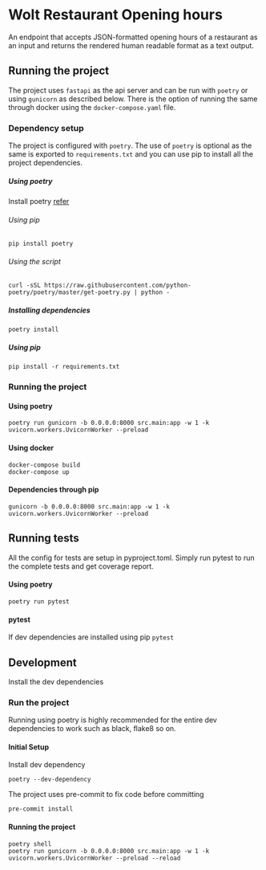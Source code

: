 # Wolt Restaurant Opening hours

An endpoint that accepts JSON-formatted opening hours of a
restaurant as an input and returns the rendered human readable format as a text output.

## Running the project
The project uses `fastapi` as the api server and can be run with `poetry` or using `gunicorn` as described below. There is the option of running the same through docker using the `docker-compose.yaml` file.
### Dependency setup
The project is configured with `poetry`. The use of `poetry` is optional  as the same is exported to `requirements.txt` and you can use pip to install all the project dependencies.
##### Using poetry
Install poetry [refer](https://python-poetry.org/docs/#installation)
###### Using pip
`pip install poetry`
###### Using the script
`curl -sSL https://raw.githubusercontent.com/python-poetry/poetry/master/get-poetry.py | python -
`
##### Installing dependencies
`poetry install`

##### Using pip
`pip install -r requirements.txt`

### Running the project
#### Using poetry
`poetry run gunicorn -b 0.0.0.0:8000 src.main:app -w 1 -k uvicorn.workers.UvicornWorker --preload`

#### Using docker
```
docker-compose build
docker-compose up
```
#### Dependencies through pip
`gunicorn -b 0.0.0.0:8000 src.main:app -w 1 -k uvicorn.workers.UvicornWorker --preload`
## Running tests
All the config for tests are setup in pyproject.toml. Simply run pytest to run the complete tests and get coverage report.
#### Using poetry
```
poetry run pytest
```
#### pytest
If dev dependencies are installed using pip
`pytest`

## Development
Install the dev dependencies
### Run the project
Running using poetry is highly recommended for the entire dev dependencies to work such as black, flake8 so on.
#### Initial Setup
Install dev dependency
```
poetry --dev-dependency
```
The project uses pre-commit to fix code before committing
```
pre-commit install
```
#### Running the project
```
poetry shell
poetry run gunicorn -b 0.0.0.0:8000 src.main:app -w 1 -k uvicorn.workers.UvicornWorker --preload --reload
```
